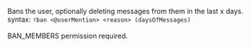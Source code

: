 Bans the user, optionally deleting messages from them in the last x days.<br />
syntax: `!ban <@userMention> <reason> (daysOfMessages)`<br />
<br />
BAN_MEMBERS permission required.